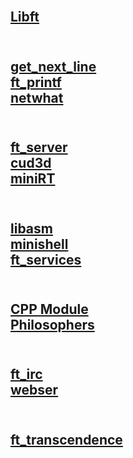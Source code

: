 

## <br>[Libft](libft)
## <br>[get_next_line](get_next_line)<br>[ft_printf](ft_printf)<br>[netwhat](netwhat)
## <br>[ft_server](ft_server)<br>[cud3d](cub3d)<br>[miniRT](miniRT)
## <br>[libasm](libasm)<br>[minishell](minishell)<br>[ft_services](ft_services)
## <br>[CPP Module](CPP_Module)<br>[Philosophers](Philosophers)
## <br>[ft_irc](ft_irc)<br>[webser](webser)
## <br>[ft_transcendence](ft_transcendence)
